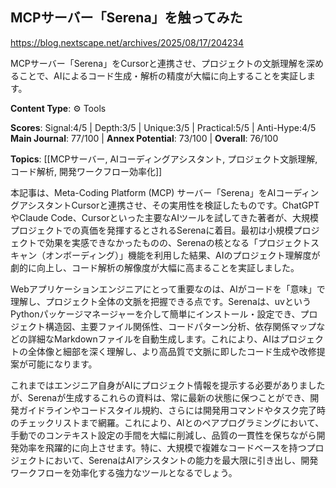 ## MCPサーバー「Serena」を触ってみた

https://blog.nextscape.net/archives/2025/08/17/204234

MCPサーバー「Serena」をCursorと連携させ、プロジェクトの文脈理解を深めることで、AIによるコード生成・解析の精度が大幅に向上することを実証します。

**Content Type**: ⚙️ Tools

**Scores**: Signal:4/5 | Depth:3/5 | Unique:3/5 | Practical:5/5 | Anti-Hype:4/5
**Main Journal**: 77/100 | **Annex Potential**: 73/100 | **Overall**: 76/100

**Topics**: [[MCPサーバー, AIコーディングアシスタント, プロジェクト文脈理解, コード解析, 開発ワークフロー効率化]]

本記事は、Meta-Coding Platform (MCP) サーバー「Serena」をAIコーディングアシスタントCursorと連携させ、その実用性を検証したものです。ChatGPTやClaude Code、Cursorといった主要なAIツールを試してきた著者が、大規模プロジェクトでの真価を発揮するとされるSerenaに着目。最初は小規模プロジェクトで効果を実感できなかったものの、Serenaの核となる「プロジェクトスキャン（オンボーディング）」機能を利用した結果、AIのプロジェクト理解度が劇的に向上し、コード解析の解像度が大幅に高まることを実証しました。

Webアプリケーションエンジニアにとって重要なのは、AIがコードを「意味」で理解し、プロジェクト全体の文脈を把握できる点です。Serenaは、uvというPythonパッケージマネージャーを介して簡単にインストール・設定でき、プロジェクト構造図、主要ファイル関係性、コードパターン分析、依存関係マップなどの詳細なMarkdownファイルを自動生成します。これにより、AIはプロジェクトの全体像と細部を深く理解し、より高品質で文脈に即したコード生成や改修提案が可能になります。

これまではエンジニア自身がAIにプロジェクト情報を提示する必要がありましたが、Serenaが生成するこれらの資料は、常に最新の状態に保つことができ、開発ガイドラインやコードスタイル規約、さらには開発用コマンドやタスク完了時のチェックリストまで網羅。これにより、AIとのペアプログラミングにおいて、手動でのコンテキスト設定の手間を大幅に削減し、品質の一貫性を保ちながら開発効率を飛躍的に向上させます。特に、大規模で複雑なコードベースを持つプロジェクトにおいて、SerenaはAIアシスタントの能力を最大限に引き出し、開発ワークフローを効率化する強力なツールとなるでしょう。
